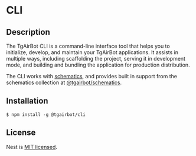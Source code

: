 # CLI

## Description

The TgAirBot CLI is a command-line interface tool that helps you to initialize, develop, and maintain your TgAirBot applications. It assists in multiple ways, including scaffolding the project, serving it in development mode, and building and bundling the application for production distribution. 

The CLI works with [schematics](https://github.com/angular/angular-cli/tree/master/packages/angular_devkit/schematics), and provides built in support from the schematics collection at [@tgairbot/schematics](https://github.com/tgairbot/schematics).

## Installation

```
$ npm install -g @tgairbot/cli
```

## License

Nest is [MIT licensed](LICENSE).